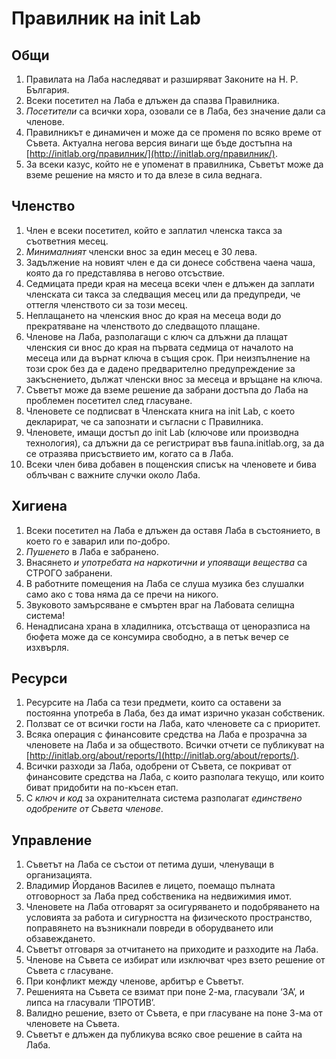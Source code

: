 # Правилник на init Lab

## Общи

1. Правилата на Лаба наследяват и разширяват Законите на Н. Р. България.
2. Всеки посетител на Лаба е длъжен да спазва Правилника.
3. *Посетители* са всички хора, озовали се в Лаба, без значение дали са членове.
4. Правилникът е динамичен и може да се променя по всяко време от
   Съвета. Актуална негова версия винаги ще бъде достъпна на
   [http://initlab.org/правилник/](http://initlab.org/правилник/).
5. За всеки казус, който не е упоменат в правилника, Съветът може да вземе
   решение на място и то да влезе в сила веднага.

## Членство

1. Член е всеки посетител, който е заплатил членска такса за съответния месец.
2. *Минималният* членски внос за един месец е 30 лева.
3. Задължение на новият член е да си донесе собствена чаена чаша, която да го
   представлява в негово отсъствие.
4. Седмицата преди края на месеца всеки член е длъжен да заплати членската си
   такса за следващия месец или да предупреди, че оттегля членството си за този
   месец.
5. Неплащането на членския внос до края на месеца води до прекратяване на
   членството до следващото плащане.
6. Членове на Лаба, разполагащи с ключ са длъжни да плащат членския си внос до
   края на първата седмица от началото на месеца или да върнат ключа в същия
   срок. При неизпълнение на този срок без да е дадено предварително
   предупреждение за закъснението, дължат членски внос за месеца и връщане на
   ключа.
7. Съветът може да вземе решение да забрани достъпа до Лаба на проблемен
   посетител след гласуване.
8. Членовете се подписват в Членската книга на init Lab, с което декларират, че
   са запознати и съгласни с Правилника.
9. Членовете, имащи достъп до init Lab (ключове или производна технология), са
   длъжни да се регистрират във fauna.initlab.org, за да се отразява
   присъствието им, когато са в Лаба.
10. Всеки член бива добавен в пощенския списък на членовете и бива облъчван с
    важните случки около Лаба.

## Хигиена

1. Всеки посетител на Лаба е длъжен да оставя Лаба в състоянието, в което го е
   заварил или по-добро.
2. *Пушенето* в Лаба е забранено.
3. Внасянето *и употребата на наркотични и упояващи вещества* са СТРОГО
   забранени.
4. В работните помещения на Лаба се слуша музика без слушалки само ако с това
   няма да се пречи на никого.
5. Звуковото замърсяване е смъртен враг на Лабовата селищна система!
6. Ненадписана храна в хладилника, отсъстваща от ценоразписа на бюфета може да
   се консумира свободно, а в петък вечер се изхвърля.

## Ресурси

1. Ресурсите на Лаба са тези предмети, които са оставени за постоянна употреба в
   Лаба, без да имат изрично указан собственик.
2. Ползват се от всички гости на Лаба, като членовете са с приоритет.
3. Всяка операция с финансовите средства на Лаба е прозрачна за членовете на
   Лабa и за обществото. Всички отчети се публикуват на
   [http://initlab.org/about/reports/](http://initlab.org/about/reports/).
4. Всички разходи за Лаба, одобрени от Съвета, се покриват от финансовите
   средства на Лаба, с които разполага текущо, или които биват придобити на
   по-късен етап.
5. С *ключ и код* за охранителната система разполагат *единствено одобрените от
   Съвета членове*.

## Управление

1. Съветът на Лаба се състои от петима души, членуващи в организацията.
2. Владимир Йорданов Василев е лицето, поемащо пълната отговорност за Лаба 
   пред собственика на недвижимия имот.
3. Членовете на Лаба отговарят за осигуряването и подобряването на условията за
   работа и сигурността на физическото пространство, поправянето на възникнали
   повреди в оборудването или обзавеждането.
4. Съветът отговаря за отчитането на приходите и разходите на Лаба.
5. Членове на Съвета се избират или изключват чрез взето решение от Съвета с
   гласуване.
6. При конфликт между членове, арбитър е Съветът.
7. Решенията на Съвета се взимат при поне 2-ма, гласували ‘ЗА’, и липса на
   гласували ‘ПРОТИВ’.
8. Валидно решение, взето от Съвета, е при гласуване на поне 3-ма от членовете на
   Съвета.
9. Съветът е длъжен да публикува всяко свое решение в сайта на Лаба.
